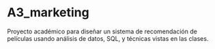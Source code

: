 # A3_marketing
Proyecto académico para diseñar un sistema de recomendación de películas usando análisis de datos, SQL, y técnicas vistas en las clases.
